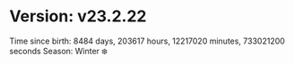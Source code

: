 # Version: v23.2.22
Time since birth: 8484 days, 203617 hours, 12217020 minutes, 733021200 seconds
Season: Winter ❄️
